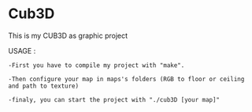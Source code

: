 # Cub3D

  This is my CUB3D as graphic project


USAGE : 

    -First you have to compile my project with "make".
    
    -Then configure your map in maps's folders (RGB to floor or ceiling and path to texture)
    
    -finaly, you can start the project with "./cub3D [your map]"
  
